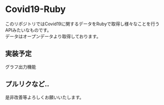 # Covid19-Ruby
このリポジトリではCovid19に関するデータをRubyで取得し様々なことを行うAPIみたいなものです。  
データはオープンデータより取得しております。  
## 実装予定
グラフ出力機能
## プルリクなど..
是非改善等よろしくお願いいたします。  
